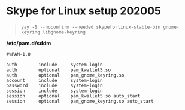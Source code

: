# Skype for Linux setup 202005

> `yay -S --noconfirm --needed skypeforlinux-stable-bin gnome-keyring libgnome-keyring`<br/>

**/etc/pam.d/sddm**

```
#%PAM-1.0

auth		include		system-login
auth		optional	pam_kwallet5.so
auth        optional    pam_gnome_keyring.so
account		include		system-login
password	include		system-login
session		include		system-login
session		optional	pam_kwallet5.so auto_start
session     optional    pam_gnome_keyring.so auto_start
```
